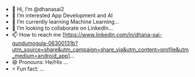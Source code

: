 - 👋 Hi, I’m @dhanasai2
- 👀 I’m interested App Development and AI
- 🌱 I’m currently learning Machine Learning...
- 💞️ I’m looking to collaborate on LinkedIn...
- 📫 How to reach me [https://www.linkedin.com/in/dhana-sai-gundumogula-06300131b?utm_source=share&utm_campaign=share_via&utm_content=profile&utm_medium=android_app]...
- 😄 Pronouns: He/His ...
- ⚡ Fun fact: ...

<!---
dhanasai2/dhanasai2 is a ✨ special ✨ repository because its `README.md` (this file) appears on your GitHub profile.
You can click the Preview link to take a look at your changes.
--->
